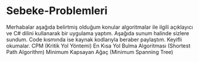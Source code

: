 # Sebeke-Problemleri

Merhabalar aşağıda belirtmiş olduğum konular algoritmalar ile ilgili açıklayıcı ve C# dilini kullanarak bir uygulama yaptım. Aşağıda sunum halinde sizlere sundum. Code kısmında ise kaynak kodlarıyla beraber paylaştım. Keyifli okumalar.
CPM (Kritik Yol Yöntemi)
En Kısa Yol Bulma Algoritması (Shortest Path Algorithm)
Minimum Kapsayan Ağaç (Minimum Spanning Tree)
